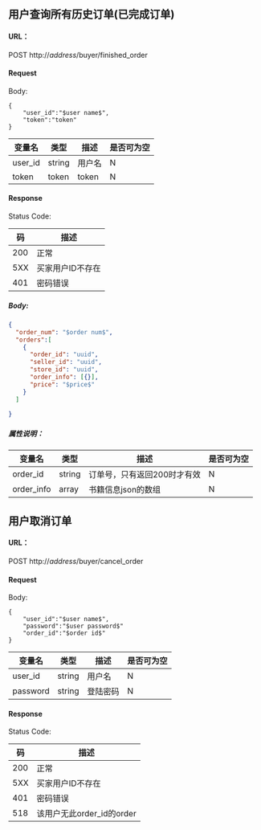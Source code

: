 ## 用户查询所有历史订单(已完成订单)

#### URL：
POST http://$address$/buyer/finished_order

#### Request

Body:
```
{
    "user_id":"$user name$",
    "token":"token"
}
```

变量名 | 类型 | 描述 | 是否可为空
---|---|---|---
user_id | string | 用户名 | N
token | token | token | N


#### Response

Status Code:

码 | 描述
--- | ---
200 | 正常
5XX | 买家用户ID不存在
401 | 密码错误


##### Body:
```json
{
  "order_num": "$order num$",
  "orders":[
    {
      "order_id": "uuid",
      "seller_id": "uuid",
      "store_id": "uuid",
      "order_info": [{}],
      "price": "$price$"
    }
  ]
  
}
```

##### 属性说明：

变量名 | 类型 | 描述 | 是否可为空
---|---|---|---
order_id | string | 订单号，只有返回200时才有效 | N
order_info | array | 书籍信息json的数组 | N


## 用户取消订单

#### URL：
POST http://$address$/buyer/cancel_order

#### Request

Body:
```
{
    "user_id":"$user name$",
    "password":"$user password$"
    "order_id":"$order id$"
}
```

变量名 | 类型 | 描述 | 是否可为空
---|---|---|---
user_id | string | 用户名 | N
password | string | 登陆密码 | N


#### Response

Status Code:

码 | 描述
--- | ---
200 | 正常
5XX | 买家用户ID不存在
401 | 密码错误
518 | 该用户无此order_id的order




